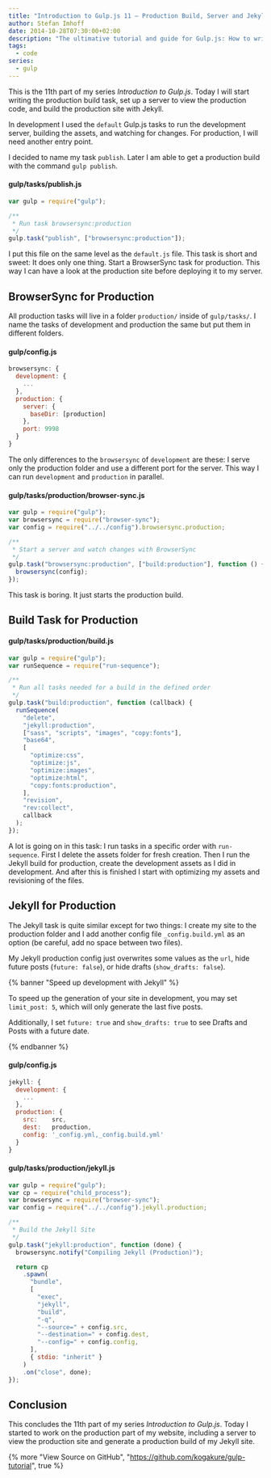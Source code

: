 ```yaml
---
title: "Introduction to Gulp.js 11 – Production Build, Server and Jekyll"
author: Stefan Imhoff
date: 2014-10-28T07:30:00+02:00
description: "The ultimative tutorial and guide for Gulp.js: How to write the production task for Jekyll and BrowserSync."
tags:
  - code
series:
  - gulp
---
```


This is the 11th part of my series _Introduction to Gulp.js_. Today I will start writing the production build task, set up a server to view the production code, and build the production site with Jekyll.

In development I used the `default` Gulp.js tasks to run the development server, building the assets, and watching for changes. For production, I will need another entry point.

I decided to name my task `publish`. Later I am able to get a production build with the command `gulp publish`.

#### gulp/tasks/publish.js

```javascript
var gulp = require("gulp");

/**
 * Run task browsersync:production
 */
gulp.task("publish", ["browsersync:production"]);
```

I put this file on the same level as the `default.js` file. This task is short and sweet: It does only one thing. Start a BrowserSync task for production. This way I can have a look at the production site before deploying it to my server.

## BrowserSync for Production

All production tasks will live in a folder `production/` inside of `gulp/tasks/`. I name the tasks of development and production the same but put them in different folders.

#### gulp/config.js

```javascript
browsersync: {
  development: {
    ...
  },
  production: {
    server: {
      baseDir: [production]
    },
    port: 9998
  }
}
```

The only differences to the `browsersync` of `development` are these: I serve only the production folder and use a different port for the server. This way I can run `development` and `production` in parallel.

#### gulp/tasks/production/browser-sync.js

```javascript
var gulp = require("gulp");
var browsersync = require("browser-sync");
var config = require("../../config").browsersync.production;

/**
 * Start a server and watch changes with BrowserSync
 */
gulp.task("browsersync:production", ["build:production"], function () {
  browsersync(config);
});
```

This task is boring. It just starts the production build.

## Build Task for Production

#### gulp/tasks/production/build.js

```javascript
var gulp = require("gulp");
var runSequence = require("run-sequence");

/**
 * Run all tasks needed for a build in the defined order
 */
gulp.task("build:production", function (callback) {
  runSequence(
    "delete",
    "jekyll:production",
    ["sass", "scripts", "images", "copy:fonts"],
    "base64",
    [
      "optimize:css",
      "optimize:js",
      "optimize:images",
      "optimize:html",
      "copy:fonts:production",
    ],
    "revision",
    "rev:collect",
    callback
  );
});
```

A lot is going on in this task: I run tasks in a specific order with `run-sequence`. First I delete the assets folder for fresh creation. Then I run the Jekyll build for production, create the development assets as I did in development. And after this is finished I start with optimizing my assets and revisioning of the files.

## Jekyll for Production

The Jekyll task is quite similar except for two things: I create my site to the production folder and I add another config file `_config.build.yml` as an option (be careful, add no space between two files).

My Jekyll production config just overwrites some values as the `url`, hide future posts (`future: false`), or hide drafts (`show_drafts: false`).

{% banner "Speed up development with Jekyll" %}

To speed up the generation of your site in development, you may set `limit_post: 5`, which will only generate the last five posts.

Additionally, I set `future: true` and `show_drafts: true` to see Drafts and Posts with a future date.

{% endbanner %}

#### gulp/config.js

```javascript
jekyll: {
  development: {
    ...
  },
  production: {
    src:    src,
    dest:   production,
    config: '_config.yml,_config.build.yml'
  }
}
```

#### gulp/tasks/production/jekyll.js

```javascript
var gulp = require("gulp");
var cp = require("child_process");
var browsersync = require("browser-sync");
var config = require("../../config").jekyll.production;

/**
 * Build the Jekyll Site
 */
gulp.task("jekyll:production", function (done) {
  browsersync.notify("Compiling Jekyll (Production)");

  return cp
    .spawn(
      "bundle",
      [
        "exec",
        "jekyll",
        "build",
        "-q",
        "--source=" + config.src,
        "--destination=" + config.dest,
        "--config=" + config.config,
      ],
      { stdio: "inherit" }
    )
    .on("close", done);
});
```

## Conclusion

This concludes the 11th part of my series _Introduction to Gulp.js_. Today I started to work on the production part of my website, including a server to view the production site and generate a production build of my Jekyll site.

{% more "View Source on GitHub", "https://github.com/kogakure/gulp-tutorial", true %}
